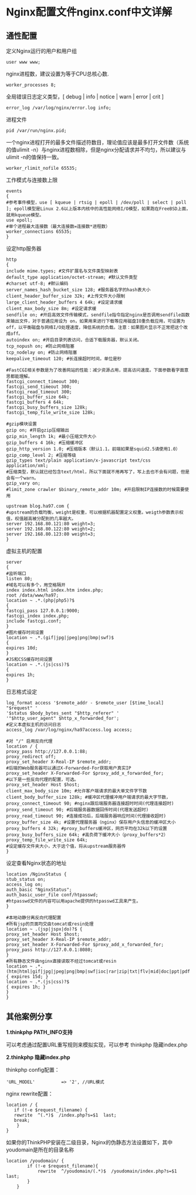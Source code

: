 # Nginx配置文件nginx.conf中文详解

## 通性配置

定义Nginx运行的用户和用户组

    user www www;

nginx进程数，建议设置为等于CPU总核心数.

    worker_processes 8;

全局错误日志定义类型，[ debug | info | notice | warn | error | crit ]

    error_log /var/log/nginx/error.log info;

进程文件

    pid /var/run/nginx.pid;

一个nginx进程打开的最多文件描述符数目，理论值应该是最多打开文件数（系统的值ulimit -n）与nginx进程数相除，但是nginx分配请求并不均匀，所以建议与ulimit -n的值保持一致。

    worker_rlimit_nofile 65535;

工作模式与连接数上限

    events
    {
    #参考事件模型，use [ kqueue | rtsig | epoll | /dev/poll | select | poll ]; epoll模型是Linux 2.6以上版本内核中的高性能网络I/O模型，如果跑在FreeBSD上面，就用kqueue模型。
    use epoll;
    #单个进程最大连接数（最大连接数=连接数*进程数）
    worker_connections 65535;
    }

设定http服务器

    http
    {
    include mime.types; #文件扩展名与文件类型映射表
    default_type application/octet-stream; #默认文件类型
    #charset utf-8; #默认编码
    server_names_hash_bucket_size 128; #服务器名字的hash表大小
    client_header_buffer_size 32k; #上传文件大小限制
    large_client_header_buffers 4 64k; #设定请求缓
    client_max_body_size 8m; #设定请求缓
    sendfile on; #开启高效文件传输模式，sendfile指令指定nginx是否调用sendfile函数来输出文件，对于普通应用设为 on，如果用来进行下载等应用磁盘IO重负载应用，可设置为off，以平衡磁盘与网络I/O处理速度，降低系统的负载。注意：如果图片显示不正常把这个改成off。
    autoindex on; #开启目录列表访问，合适下载服务器，默认关闭。
    tcp_nopush on; #防止网络阻塞
    tcp_nodelay on; #防止网络阻塞
    keepalive_timeout 120; #长连接超时时间，单位是秒
    
    #FastCGI相关参数是为了改善网站的性能：减少资源占用，提高访问速度。下面参数看字面意思都能理解。
    fastcgi_connect_timeout 300;
    fastcgi_send_timeout 300;
    fastcgi_read_timeout 300;
    fastcgi_buffer_size 64k;
    fastcgi_buffers 4 64k;
    fastcgi_busy_buffers_size 128k;
    fastcgi_temp_file_write_size 128k;
    
    #gzip模块设置
    gzip on; #开启gzip压缩输出
    gzip_min_length 1k; #最小压缩文件大小
    gzip_buffers 4 16k; #压缩缓冲区
    gzip_http_version 1.0; #压缩版本（默认1.1，前端如果是squid2.5请使用1.0）
    gzip_comp_level 2; #压缩等级
    gzip_types text/plain application/x-javascript text/css application/xml;
    #压缩类型，默认就已经包含text/html，所以下面就不用再写了，写上去也不会有问题，但是会有一个warn。
    gzip_vary on;
    #limit_zone crawler $binary_remote_addr 10m; #开启限制IP连接数的时候需要使用
    
    upstream blog.ha97.com {
    #upstream的负载均衡，weight是权重，可以根据机器配置定义权重。weigth参数表示权值，权值越高被分配到的几率越大。
    server 192.168.80.121:80 weight=3;
    server 192.168.80.122:80 weight=2;
    server 192.168.80.123:80 weight=3;
    }

虚拟主机的配置

    server
    {
    #监听端口
    listen 80;
    #域名可以有多个，用空格隔开
    index index.html index.htm index.php;
    root /data/www/ha97;
    location ~ .*.(php|php5)?$
    {
    fastcgi_pass 127.0.0.1:9000;
    fastcgi_index index.php;
    include fastcgi.conf;
    }
    #图片缓存时间设置
    location ~ .*.(gif|jpg|jpeg|png|bmp|swf)$
    {
    expires 10d;
    }
    #JS和CSS缓存时间设置
    location ~ .*.(js|css)?$
    {
    expires 1h;
    }

日志格式设定

    log_format access '$remote_addr - $remote_user [$time_local] "$request" '
    '$status $body_bytes_sent "$http_referer" '
    '"$http_user_agent" $http_x_forwarded_for';
    #定义本虚拟主机的访问日志
    access_log /var/log/nginx/ha97access.log access;
    
    #对 "/" 启用反向代理
    location / {
    proxy_pass http://127.0.0.1:88;
    proxy_redirect off;
    proxy_set_header X-Real-IP $remote_addr;
    #后端的Web服务器可以通过X-Forwarded-For获取用户真实IP
    proxy_set_header X-Forwarded-For $proxy_add_x_forwarded_for;
    #以下是一些反向代理的配置，可选。
    proxy_set_header Host $host;
    client_max_body_size 10m; #允许客户端请求的最大单文件字节数
    client_body_buffer_size 128k; #缓冲区代理缓冲用户端请求的最大字节数，
    proxy_connect_timeout 90; #nginx跟后端服务器连接超时时间(代理连接超时)
    proxy_send_timeout 90; #后端服务器数据回传时间(代理发送超时)
    proxy_read_timeout 90; #连接成功后，后端服务器响应时间(代理接收超时)
    proxy_buffer_size 4k; #设置代理服务器（nginx）保存用户头信息的缓冲区大小
    proxy_buffers 4 32k; #proxy_buffers缓冲区，网页平均在32k以下的设置
    proxy_busy_buffers_size 64k; #高负荷下缓冲大小（proxy_buffers*2）
    proxy_temp_file_write_size 64k;
    #设定缓存文件夹大小，大于这个值，将从upstream服务器传
    }

设定查看Nginx状态的地址

    location /NginxStatus {
    stub_status on;
    access_log on;
    auth_basic "NginxStatus";
    auth_basic_user_file conf/htpasswd;
    #htpasswd文件的内容可以用apache提供的htpasswd工具来产生。
    }
    
    #本地动静分离反向代理配置
    #所有jsp的页面均交由tomcat或resin处理
    location ~ .(jsp|jspx|do)?$ {
    proxy_set_header Host $host;
    proxy_set_header X-Real-IP $remote_addr;
    proxy_set_header X-Forwarded-For $proxy_add_x_forwarded_for;
    proxy_pass http://127.0.0.1:8080;
    }
    #所有静态文件由nginx直接读取不经过tomcat或resin
    location ~ .*.(htm|html|gif|jpg|jpeg|png|bmp|swf|ioc|rar|zip|txt|flv|mid|doc|ppt|pdf|xls|mp3|wma)$
    { expires 15d; }
    location ~ .*.(js|css)?$
    { expires 1h; }
    }
    }

## 其他案例分享

**1.thinkphp PATH_INFO支持**

可以考虑通过配置URL重写规则来模拟实现，可以参考 thinkphp 隐藏index.php

**2.thinkphp 隐藏index.php**

thinkphp config配置：

    'URL_MODEL'          => '2', //URL模式

nginx rewrite配置：

    location / { 
       if (!-e $request_filename) {
       rewrite  ^(.*)$  /index.php?s=$1  last;
       break;
        }
    }

如果你的ThinkPHP安装在二级目录，Nginx的伪静态方法设置如下，其中youdomain是所在的目录名称

    location /youdomain/ {
            if (!-e $request_filename){
                rewrite  ^/youdomain/(.*)$  /youdomain/index.php?s=$1  last;
            }
        }




